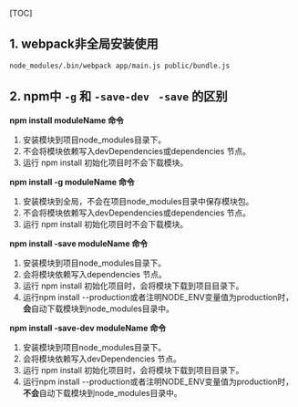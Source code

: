 [TOC]



## 1. webpack非全局安装使用

```bash
node_modules/.bin/webpack app/main.js public/bundle.js
```

## 2. npm中 `-g` 和 `-save-dev` ` -save` 的区别 ##

**npm install moduleName 命令**

1. 安装模块到项目node_modules目录下。
2. 不会将模块依赖写入devDependencies或dependencies 节点。
3.  运行 npm install 初始化项目时不会下载模块。

**npm install -g moduleName 命令**

1. 安装模块到全局，不会在项目node_modules目录中保存模块包。
2.  不会将模块依赖写入devDependencies或dependencies 节点。
3.  运行 npm install 初始化项目时不会下载模块。

**npm install -save moduleName 命令**

1. 安装模块到项目node_modules目录下。
2.  会将模块依赖写入dependencies 节点。
3.  运行 npm install 初始化项目时，会将模块下载到项目目录下。 
4. 运行npm install --production或者注明NODE_ENV变量值为production时，**会**自动下载模块到node_modules目录中。

**npm install -save-dev moduleName 命令**

1. 安装模块到项目node_modules目录下。
2.  会将模块依赖写入devDependencies 节点。
3.  运行 npm install 初始化项目时，会将模块下载到项目目录下。
4.  运行npm install --production或者注明NODE_ENV变量值为production时，**不会**自动下载模块到node_modules目录中。